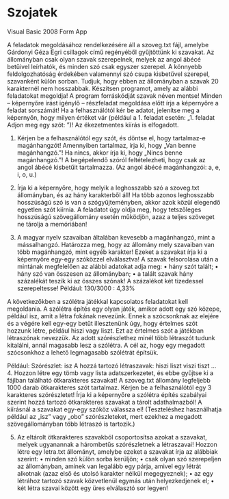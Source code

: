 Szojatek
========

Visual Basic 2008 Form App

A feladatok megoldásához rendelkezésére áll a szoveg.txt fájl, amelybe Gárdonyi Géza Egri csillagok című regényéből gyűjtöttünk ki szavakat. Az állományban csak olyan szavak
szerepelnek, melyek az angol ábécé betűivel leírhatók, és minden szó csak egyszer szerepel.
A könnyebb feldolgozhatóság érdekében valamennyi szó csupa kisbetűvel szerepel, szavanként külön sorban. Tudjuk, hogy ebben az állományban a szavak 20 karakternél nem hosszabbak.
Készítsen programot, amely az alábbi feladatokat megoldja! A program forráskódját szavak néven mentse!
Minden – képernyőre írást igénylő – részfeladat megoldása előtt írja a képernyőre a feladat sorszámát! Ha a felhasználótól kér be adatot, jelenítse meg a képernyőn, hogy milyen értéket
vár (például a 1. feladat esetén: „1. feladat Adjon meg egy szót: ”)! Az ékezetmentes kiírás is elfogadott.

1. Kérjen be a felhasználótól egy szót, és döntse el, hogy tartalmaz-e magánhangzót!
Amennyiben tartalmaz, írja ki, hogy „Van benne magánhangzó.”! Ha nincs, akkor írja ki, hogy „Nincs benne magánhangzó.”! A begépelendő szóról feltételezheti, hogy csak
az angol ábécé kisbetűit tartalmazza. (Az angol ábécé magánhangzói: a, e, i, o, u.)

2. Írja ki a képernyőre, hogy melyik a leghosszabb szó a szoveg.txt állományban, és az hány karakterből áll! Ha több azonos leghosszabb hosszúságú szó is van a szógyűjteményben,
akkor azok közül elegendő egyetlen szót kiírnia. A feladatot úgy oldja meg, hogy tetszőleges hosszúságú szövegállomány esetén működjön, azaz a teljes szöveget ne
tárolja a memóriában!

3. A magyar nyelv szavaiban általában kevesebb a magánhangzó, mint a mássalhangzó.
Határozza meg, hogy az állomány mely szavaiban van több magánhangzó, mint egyéb karakter! Ezeket a szavakat írja ki a képernyőre egy-egy szóközzel elválasztva! A szavak
felsorolása után a mintának megfelelően az alábbi adatokat adja meg:
• hány szót talált;
• hány szó van összesen az állományban;
• a talált szavak hány százalékát teszik ki az összes szónak!
A százalékot két tizedessel szerepeltesse!
Például:
130/3000 : 4,33%

A következőkben a szólétra játékkal kapcsolatos feladatokat kell megoldania. A szólétra építés egy olyan játék, amikor adott egy szó közepe, például isz, amit a létra
fokának nevezünk. Ennek a szócsonknak az elejére és a végére kell egy-egy betűt illesztenünk úgy, hogy értelmes szót hozzunk létre, például hiszi vagy liszt. Ezt az értelmes szót a játékban
létraszónak nevezzük. Az adott szórészlethez minél több létraszót tudunk kitalálni, annál magasabb lesz a szólétra. A cél az, hogy egy megadott szócsonkhoz a lehető legmagasabb
szólétrát építsük.

Például:
Szórészlet: isz
A hozzá tartozó létraszavak:
hiszi
liszt
viszi
tiszt
…
4. Hozzon létre egy tömb vagy lista adatszerkezetet, és ebbe gyűjtse ki a fájlban található ötkarakteres szavakat! A szoveg.txt állomány legfeljebb 1000 darab ötkarakteres szót
tartalmaz. Kérjen be a felhasználótól egy 3 karakteres szórészletet! Írja ki a képernyőre a szólétra építés szabályai szerint hozzá tartozó ötkarakteres szavakat a tárolt adathalmazból!
A kiírásnál a szavakat egy-egy szóköz válassza el! (Teszteléshez használhatja például az „isz” vagy „obo” szórészleteket, mert ezekhez a megadott szövegállományban több
létraszó is tartozik.)

5. Az eltárolt ötkarakteres szavakból csoportosítsa azokat a szavakat, melyek ugyanannak a hárombetűs szórészletnek a létraszavai! Hozzon létre egy letra.txt állományt,
amelybe ezeket a szavakat írja az alábbiak szerint:
• minden szó külön sorba kerüljön;
• csak olyan szó szerepeljen az állományban, aminek van legalább egy párja, amivel egy létrát alkotnak (azaz első és utolsó karakter nélkül megegyeznek);
• az egy létrához tartozó szavak közvetlenül egymás után helyezkedjenek el;
• két létra szavai között egy üres elválasztó sor legyen!
